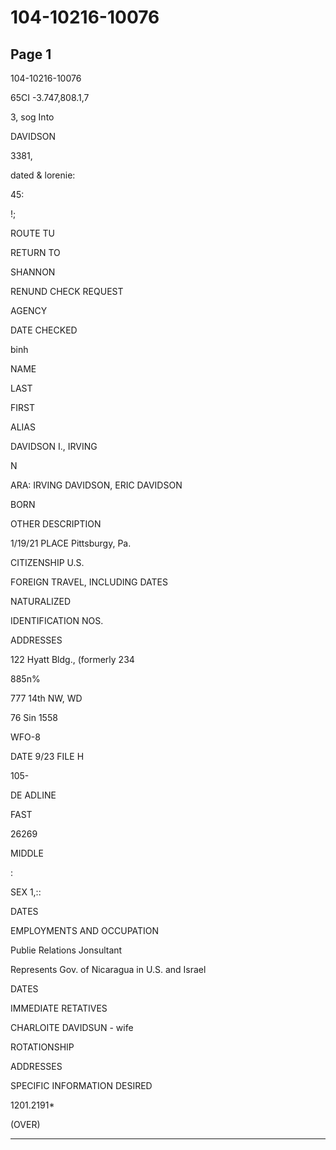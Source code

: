 # 104-10216-10076

## Page 1

104-10216-10076

65CI -3.747,808.1,7

3, sog Into

DAVIDSON

3381,

dated & lorenie:

45:

!;

ROUTE TU

RETURN TO

SHANNON

RENUND CHECK REQUEST

AGENCY

DATE CHECKED

binh

NAME

LAST

FIRST

ALIAS

DAVIDSON I., IRVING

N

ARA: IRVING DAVIDSON, ERIC DAVIDSON

BORN

OTHER DESCRIPTION

1/19/21 PLACE Pittsburgy, Pa.

CITIZENSHIP U.S.

FOREIGN TRAVEL, INCLUDING DATES

NATURALIZED

IDENTIFICATION NOS.

ADDRESSES

122 Hyatt Bldg., (formerly 234

885n%

777 14th NW, WD

76 Sin 1558

WFO-8

DATE 9/23 FILE H

105-

DE ADLINE

FAST

26269

MIDDLE

:

SEX 1,::

DATES

EMPLOYMENTS AND OCCUPATION

Publie Relations Jonsultant

Represents Gov. of Nicaragua in U.S. and Israel

DATES

IMMEDIATE RETATIVES

CHARLOITE DAVIDSUN - wife

ROTATIONSHIP

ADDRESSES

SPECIFIC INFORMATION DESIRED

1201.2191*

(OVER)

---

